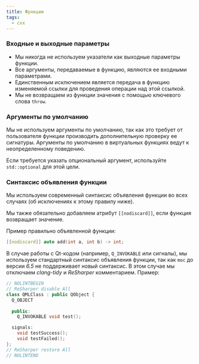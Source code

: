 ```yaml
---
title: Функции
tags:
  - cxx
---
```

### Входные и выходные параметры
- Мы никогда не используем указатели как выходные параметры функции.
- Все аргументы, передаваемые в функцию, являются ее входными параметрами.
- Единственным исключением является передача в функцию изменяемой ссылки для проведения операции над этой ссылкой.
- Мы не возвращаем из функции значения с помощью ключевого слова `throw`.

### Аргументы по умолчанию
Мы не используем аргументы по умолчанию, так как это требует от пользователя функции производить дополнительную проверку ее сигнатуры. Аргументы по умолчанию в виртуальных функциях ведут к неопределенному поведению.

Если требуется указать опциональный аргумент, используйте `std::optional` для этой цели.

### Синтаксис объявления функции
Мы используем современный синтаксис объявления функции во всех случаях (об исключениях к этому правилу ниже).

Мы также обязательно добавляем атрибут `[[nodiscard]]`, если функция возвращает значение.

Пример правильно объявленной функции:
```cpp
[[nodiscard]] auto add(int a, int b) -> int;
```

В случае работы с Qt-кодом (например, `Q_INVOKABLE` или сигналы), мы используем стандартный синтаксис объявления функции, так как `moc` до версии *6.5* не поддерживает новый синтаксис. В этом случае мы отключаем *clang-tidy* и *ReSharper* комментарием.
Пример:
```cpp
// NOLINTBEGIN
// ReSharper disable All
class QMLClass : public QObject {
  Q_OBJECT
  
  public: 
    Q_INVOKABLE void test();

  signals:
    void testSuccess();
    void testFailed();
};
// ReSharper restore All
// NOLINTEND
```
